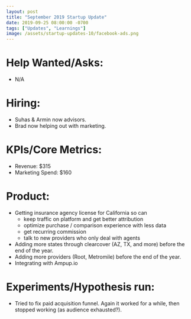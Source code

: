 ```yaml
---
layout: post
title: "September 2019 Startup Update"
date: 2019-09-25 08:00:00 -0700
tags: ["Updates", "Learnings"]
image: /assets/startup-updates-10/facebook-ads.png
---
```


# Help Wanted/Asks:

- N/A

# Hiring: 

- Suhas & Armin now advisors.
- Brad now helping out with marketing.

# KPIs/Core Metrics:

- Revenue: $315
- Marketing Spend: $160

# Product:

- Getting insurance agency license for California so can
  - keep traffic on platform and get better attribution
  - optimize purchase / comparison experience with less data
  - get recurring commission
  - talk to new providers who only deal with agents
- Adding more states through clearcover (AZ, TX, and more) before the end of the year.
- Adding more providers (Root, Metromile) before the end of the year.
- Integrating with Ampup.io

# Experiments/Hypothesis run:

- Tried to fix paid acquisition funnel. Again it worked for a while, then stopped working (as audience exhausted?).
